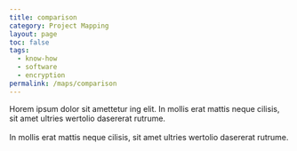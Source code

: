 ```yaml
---
title: comparison
category: Project Mapping
layout: page
toc: false
tags:
  - know-how
  - software
  - encryption
permalink: /maps/comparison
---
```


Horem ipsum dolor sit amettetur ing elit. 
							In mollis erat mattis neque cilisis, sit amet ultries wertolio dasererat rutrume.<br><br>
							In mollis erat mattis neque cilisis, sit amet ultries wertolio dasererat rutrume.